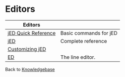 # Editors

<PageHeader />

| **Editors** |   |
| --- | --- |
| [jED Quick Reference](./jed-quick-reference/README.md) | Basic commands for jED |
| [jED](./jed/README.md) | Complete reference |
| [Customizing jED](./customizing-the-jed-editor/README.md)
| [ED](./ed/README.md) | The line editor. |

Back to [Knowledgebase](./../README.md)

<PageFooter />
